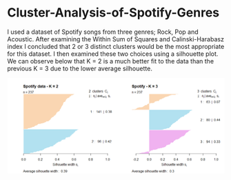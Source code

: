 # Cluster-Analysis-of-Spotify-Genres
I used a dataset of Spotify songs from three genres; Rock, Pop and Acoustic. After examining the Within Sum of Squares and Calinski-Harabasz index I concluded that 2 or 3 distinct clusters would be the most appropriate for this dataset. I then examined these two choices using a silhouette plot. We can observe below that K = 2 is a much better fit to the data than the previous K = 3 due to the lower average silhouette.

![Image of framework](https://github.com/jackapbutler/Cluster-Analysis-of-Spotify-Genres/blob/master/Elements/Silhouette_plot.png)
